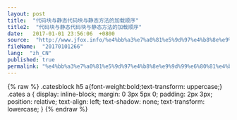 ```yaml
---
layout: post
title:  "代码块与静态代码块与静态方法的加载顺序"
title2:  "代码块与静态代码块与静态方法的加载顺序"
date:   2017-01-01 23:56:06  +0800
source:  "http://www.jfox.info/%e4%bb%a3%e7%a0%81%e5%9d%97%e4%b8%8e%e9%9d%99%e6%80%81%e4%bb%a3%e7%a0%81%e5%9d%97%e4%b8%8e%e9%9d%99%e6%80%81%e6%96%b9%e6%b3%95%e7%9a%84%e5%8a%a0%e8%bd%bd%e9%a1%ba%e5%ba%8f.html"
fileName:  "20170101266"
lang:  "zh_CN"
published: true
permalink: "%e4%bb%a3%e7%a0%81%e5%9d%97%e4%b8%8e%e9%9d%99%e6%80%81%e4%bb%a3%e7%a0%81%e5%9d%97%e4%b8%8e%e9%9d%99%e6%80%81%e6%96%b9%e6%b3%95%e7%9a%84%e5%8a%a0%e8%bd%bd%e9%a1%ba%e5%ba%8f.html"
---
```

{% raw %}
.catesblock h5 a{font-weight:bold;text-transform: uppercase;}
.cates a {
display: inline-block;
margin: 0 3px 5px 0;
padding: 2px 3px;
position: relative;
text-align: left;
text-shadow: none;
text-transform: lowercase;
}
{% endraw %}